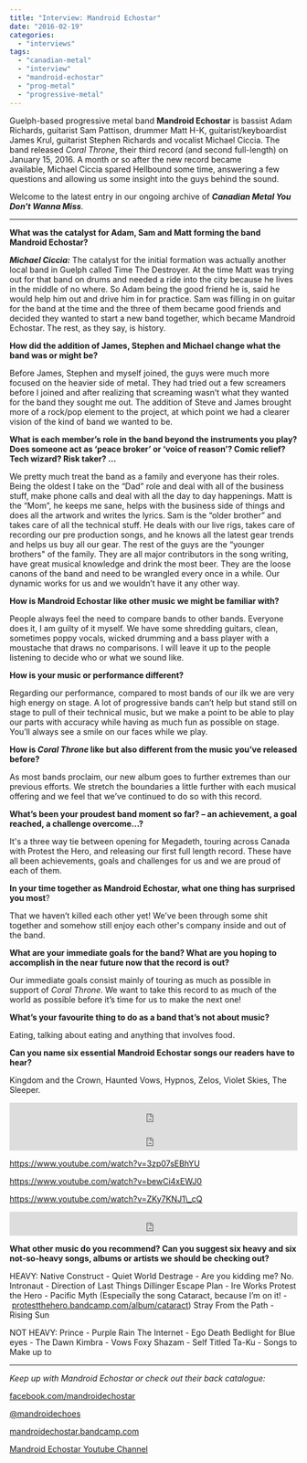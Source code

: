 ```yaml
---
title: "Interview: Mandroid Echostar"
date: "2016-02-19"
categories: 
  - "interviews"
tags: 
  - "canadian-metal"
  - "interview"
  - "mandroid-echostar"
  - "prog-metal"
  - "progressive-metal"
---
```


Guelph-based progressive metal band **Mandroid Echostar** is bassist Adam Richards, guitarist Sam Pattison, drummer Matt H-K, guitarist/keyboardist James Krul, guitarist Stephen Richards and vocalist Michael Ciccia. The band released _Coral Throne_, their third record (and second full-length) on January 15, 2016. A month or so after the new record became available, Michael Ciccia spared Hellbound some time, answering a few questions and allowing us some insight into the guys behind the sound.

Welcome to the latest entry in our ongoing archive of **_Canadian Metal You Don't Wanna Miss_**.

* * *

**What was the catalyst for Adam, Sam and Matt forming the band Mandroid Echostar?**

_**Michael Ciccia:**_ The catalyst for the initial formation was actually another local band in Guelph called Time The Destroyer. At the time Matt was trying out for that band on drums and needed a ride into the city because he lives in the middle of no where. So Adam being the good friend he is, said he would help him out and drive him in for practice. Sam was filling in on guitar for the band at the time and the three of them became good friends and decided they wanted to start a new band together, which became Mandroid Echostar. The rest, as they say, is history.

**How did the addition of James, Stephen and Michael change what the band was or might be?**

Before James, Stephen and myself joined, the guys were much more focused on the heavier side of metal. They had tried out a few screamers before I joined and after realizing that screaming wasn’t what they wanted for the band they sought me out. The addition of Steve and James brought more of a rock/pop element to the project, at which point we had a clearer vision of the kind of band we wanted to be.

**What is each member’s role in the band beyond the instruments you play? Does someone act as ‘peace broker’ or ‘voice of reason’? Comic relief? Tech wizard? Risk taker? ...**

We pretty much treat the band as a family and everyone has their roles. Being the oldest I take on the “Dad” role and deal with all of the business stuff, make phone calls and deal with all the day to day happenings. Matt is the “Mom”, he keeps me sane, helps with the business side of things and does all the artwork and writes the lyrics. Sam is the “older brother” and takes care of all the technical stuff. He deals with our live rigs, takes care of recording our pre production songs, and he knows all the latest gear trends and helps us buy all our gear. The rest of the guys are the “younger brothers" of the family. They are all major contributors in the song writing, have great musical knowledge and drink the most beer. They are the loose canons of the band and need to be wrangled every once in a while. Our dynamic works for us and we wouldn’t have it any other way.

**How is Mandroid Echostar like other music we might be familiar with?**

People always feel the need to compare bands to other bands. Everyone does it, I am guilty of it myself. We have some shredding guitars, clean, sometimes poppy vocals, wicked drumming and a bass player with a moustache that draws no comparisons. I will leave it up to the people listening to decide who or what we sound like.

**How is your music or performance different?**

Regarding our performance, compared to most bands of our ilk we are very high energy on stage. A lot of progressive bands can’t help but stand still on stage to pull of their technical music, but we make a point to be able to play our parts with accuracy while having as much fun as possible on stage. You’ll always see a smile on our faces while we play.

**How is _Coral Throne_ like but also different from the music you’ve released before?**

As most bands proclaim, our new album goes to further extremes than our previous efforts. We stretch the boundaries a little further with each musical offering and we feel that we’ve continued to do so with this record.

**What’s been your proudest band moment so far? – an achievement, a goal reached, a challenge overcome…?**

It's a three way tie between opening for Megadeth, touring across Canada with Protest the Hero, and releasing our first full length record. These have all been achievements, goals and challenges for us and we are proud of each of them.

**In your time together as Mandroid Echostar, what one thing has surprised you most**?

That we haven’t killed each other yet! We’ve been through some shit together and somehow still enjoy each other's company inside and out of the band.

**What are your immediate goals for the band? What are you hoping to accomplish in the near future now that the record is out?**

Our immediate goals consist mainly of touring as much as possible in support of _Coral Throne_. We want to take this record to as much of the world as possible before it’s time for us to make the next one!

**What’s your favourite thing to do as a band that’s not about music?**

Eating, talking about eating and anything that involves food.

**Can you name six essential Mandroid Echostar songs our readers have to hear?**

Kingdom and the Crown, Haunted Vows, Hypnos, Zelos, Violet Skies, The Sleeper.

<iframe style="border: 0; width: 100%; height: 42px;" src="https://bandcamp.com/EmbeddedPlayer/album=4231251373/size=small/bgcol=ffffff/linkcol=0687f5/track=3691018847/transparent=true/" width="300" height="150" seamless=""><a href="http://mandroidechostar.bandcamp.com/album/mandroid-echostar-ep">Mandroid Echostar EP by Mandroid Echostar</a></iframe>

<iframe style="border: 0; width: 100%; height: 42px;" src="https://bandcamp.com/EmbeddedPlayer/album=2995867977/size=small/bgcol=ffffff/linkcol=0687f5/track=3969751097/transparent=true/" width="300" height="150" seamless=""><a href="http://mandroidechostar.bandcamp.com/album/citadels">Citadels by Mandroid Echostar</a></iframe>

https://www.youtube.com/watch?v=3zp07sEBhYU

https://www.youtube.com/watch?v=bewCi4xEWJ0

https://www.youtube.com/watch?v=ZKy7KNJ1\_cQ

<iframe style="border: 0; width: 100%; height: 42px;" src="https://bandcamp.com/EmbeddedPlayer/album=2995867977/size=small/bgcol=ffffff/linkcol=0687f5/track=3711970582/transparent=true/" width="300" height="150" seamless=""><a href="http://mandroidechostar.bandcamp.com/album/citadels">Citadels by Mandroid Echostar</a></iframe>

**What other music do you recommend? Can you suggest six heavy and six not-so-heavy songs, albums or artists we should be checking out?**

HEAVY: Native Construct - Quiet World Destrage - Are you kidding me? No. Intronaut - Direction of Last Things Dillinger Escape Plan - Ire Works Protest the Hero - Pacific Myth (Especially the song Cataract, because I’m on it! - [protestthehero.bandcamp.com/album/cataract](https://protestthehero.bandcamp.com/album/cataract)) Stray From the Path - Rising Sun

NOT HEAVY: Prince - Purple Rain The Internet - Ego Death Bedlight for Blue eyes - The Dawn Kimbra - Vows Foxy Shazam - Self Titled Ta-Ku - Songs to Make up to

* * *

_Keep up with Mandroid Echostar or check out their back catalogue:_

[facebook.com/mandroidechostar](https://www.facebook.com/mandroidechostar/)

[@mandroidechoes](https://twitter.com/mandroidechoes)

[mandroidechostar.bandcamp.com](https://mandroidechostar.bandcamp.com/)

[Mandroid Echostar Youtube Channel](https://www.youtube.com/channel/UCsz_6OqHi8tivesT9w7tk4g)
